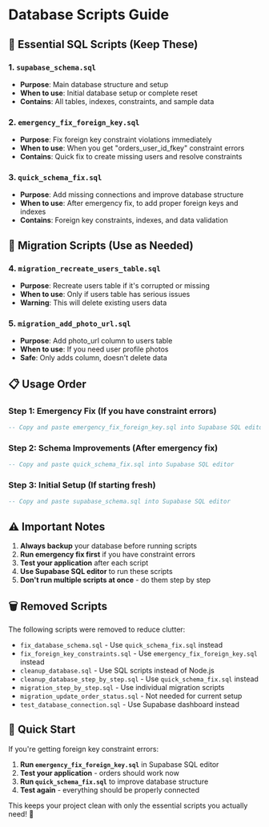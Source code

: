 # Database Scripts Guide

## 🎯 **Essential SQL Scripts (Keep These)**

### **1. `supabase_schema.sql`**
- **Purpose**: Main database structure and setup
- **When to use**: Initial database setup or complete reset
- **Contains**: All tables, indexes, constraints, and sample data

### **2. `emergency_fix_foreign_key.sql`**
- **Purpose**: Fix foreign key constraint violations immediately
- **When to use**: When you get "orders_user_id_fkey" constraint errors
- **Contains**: Quick fix to create missing users and resolve constraints

### **3. `quick_schema_fix.sql`**
- **Purpose**: Add missing connections and improve database structure
- **When to use**: After emergency fix, to add proper foreign keys and indexes
- **Contains**: Foreign key constraints, indexes, and data validation

## 🔧 **Migration Scripts (Use as Needed)**

### **4. `migration_recreate_users_table.sql`**
- **Purpose**: Recreate users table if it's corrupted or missing
- **When to use**: Only if users table has serious issues
- **Warning**: This will delete existing users data

### **5. `migration_add_photo_url.sql`**
- **Purpose**: Add photo_url column to users table
- **When to use**: If you need user profile photos
- **Safe**: Only adds column, doesn't delete data

## 📋 **Usage Order**

### **Step 1: Emergency Fix (If you have constraint errors)**
```sql
-- Copy and paste emergency_fix_foreign_key.sql into Supabase SQL editor
```

### **Step 2: Schema Improvements (After emergency fix)**
```sql
-- Copy and paste quick_schema_fix.sql into Supabase SQL editor
```

### **Step 3: Initial Setup (If starting fresh)**
```sql
-- Copy and paste supabase_schema.sql into Supabase SQL editor
```

## ⚠️ **Important Notes**

1. **Always backup** your database before running scripts
2. **Run emergency fix first** if you have constraint errors
3. **Test your application** after each script
4. **Use Supabase SQL editor** to run these scripts
5. **Don't run multiple scripts at once** - do them step by step

## 🗑️ **Removed Scripts**

The following scripts were removed to reduce clutter:
- `fix_database_schema.sql` - Use `quick_schema_fix.sql` instead
- `fix_foreign_key_constraints.sql` - Use `emergency_fix_foreign_key.sql` instead
- `cleanup_database.sql` - Use SQL scripts instead of Node.js
- `cleanup_database_step_by_step.sql` - Use `quick_schema_fix.sql` instead
- `migration_step_by_step.sql` - Use individual migration scripts
- `migration_update_order_status.sql` - Not needed for current setup
- `test_database_connection.sql` - Use Supabase dashboard instead

## 🚀 **Quick Start**

If you're getting foreign key constraint errors:

1. **Run `emergency_fix_foreign_key.sql`** in Supabase SQL editor
2. **Test your application** - orders should work now
3. **Run `quick_schema_fix.sql`** to improve database structure
4. **Test again** - everything should be properly connected

This keeps your project clean with only the essential scripts you actually need! 🎉
